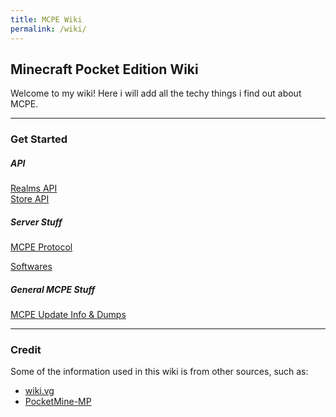 ```yaml
---
title: MCPE Wiki
permalink: /wiki/
---
```

## Minecraft Pocket Edition Wiki
Welcome to my wiki! Here i will add all the techy things i find out about MCPE.  

---

### Get Started
  
##### API
[Realms API](api/realms/)  
[Store API](api/store/)

##### Server Stuff
[MCPE Protocol](protocol/)  

[Softwares](software/)  

##### General MCPE Stuff
[MCPE Update Info & Dumps](versions/)

---
  
### Credit
Some of the information used in this wiki is from other sources, such as:  
* [wiki.vg](http://wiki.vg/Pocket_Minecraft_Protocol)
* [PocketMine-MP](https://github.com/pmmp/PocketMine-MP)
